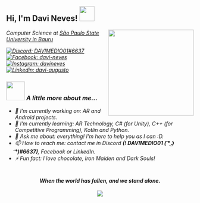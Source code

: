 <h2> Hi, I'm Davi Neves! <img src="https://media.giphy.com/media/oL3kDXFGkBc9a/giphy.gif" width="40"></h2>
<img align='right' src="https://media.giphy.com/media/U3rYyVWOhXp64Yxr3r/giphy.gif" width="230">
<p><em>Computer Science at <a href="https://www.fc.unesp.br/#!/">São Paulo State University in Bauru</a><br/>

[![Discord: DAVIMEDIO01#6637](https://img.shields.io/badge/DAVIMEDIO01-%237289DA.svg?&style=for-the-badge&logo=discord&logoColor=white)](https://discord.com/app)
[![Facebook: davi-neves](https://img.shields.io/badge/Davi_Neves-%231877F2.svg?&style=for-the-badge&logo=facebook&logoColor=white)](https://www.facebook.com/davi.augustonevesleite)
[![Instagram: davineves](https://img.shields.io/badge/Davi_Neves-%23E4405F.svg?&style=for-the-badge&logo=instagram&logoColor=white)](https://www.instagram.com/_davineves/)
[![Linkedin: davi-augusto](https://img.shields.io/badge/davi_augusto-%230077B5.svg?&style=for-the-badge&logo=linkedin&logoColor=white)](https://www.linkedin.com/in/davi-augusto-ab9413143/)
</p>

### <img src="https://media.giphy.com/media/vc0z5hIqODyhO/giphy.gif" width="50"> A little more about me...

- 🔭 I’m currently working on: AR and Android projects.
- 🌱 I’m currently learning: AR Technology, C# (for Unity), C++ (for Competitive Programming), Kotlin and Python.
- 💬 Ask me about: everything! I'm here to help you as I can :D.
- 📫 How to reach me: contact me in Discord <b>(! DAVIMEDIO01 ( ͡° ͜ʖ ͡°)#6637)</b>, Facebook or LinkedIn.
- ⚡ Fun fact: I love chocolate, Iron Maiden and Dark Souls!<br/><br/>

<h4 align='center'>When the world has fallen, and we stand alone.</h4>

<p>
<p align="center">
  <img src="https://spotify-github-profile.vercel.app/api/view?uid=davimedio01&cover_image=true"> 
</p>
<!--
<h4 align='center'>Quando os outros homens seguirem cegamente a verdade, lembra-te...Nada é verdade.</h4>
<h4 align='center'>Quando os outros homens estiverem limitados pela moralidade ou pela lei, lembra-te...Tudo é permitido.</h4>
-->
